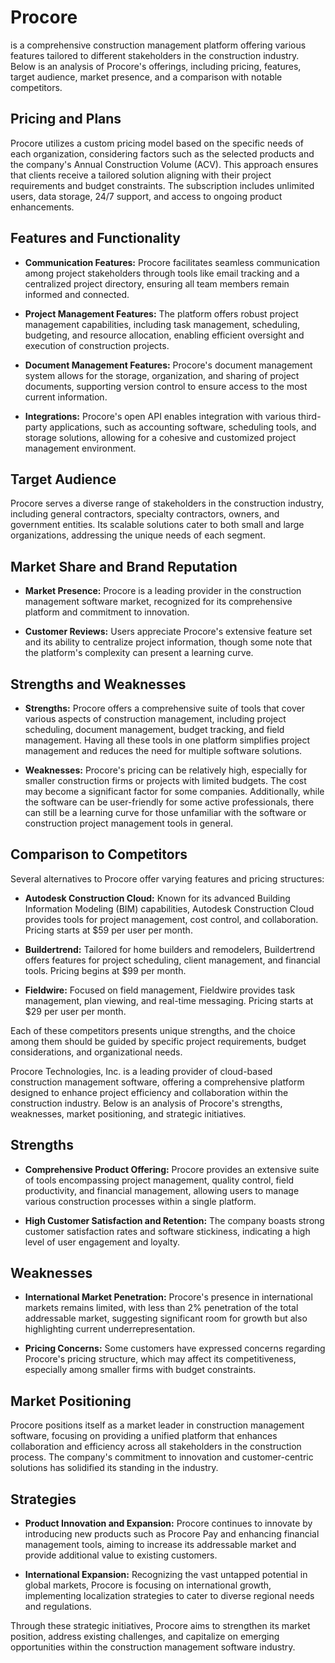 # Procore

is a comprehensive construction management platform offering various features tailored to different stakeholders in the construction industry. Below is an analysis of Procore's offerings, including pricing, features, target audience, market presence, and a comparison with notable competitors.

## Pricing and Plans

Procore utilizes a custom pricing model based on the specific needs of each organization, considering factors such as the selected products and the company's Annual Construction Volume (ACV). This approach ensures that clients receive a tailored solution aligning with their project requirements and budget constraints. The subscription includes unlimited users, data storage, 24/7 support, and access to ongoing product enhancements.

## Features and Functionality

- **Communication Features:** Procore facilitates seamless communication among project stakeholders through tools like email tracking and a centralized project directory, ensuring all team members remain informed and connected.

- **Project Management Features:** The platform offers robust project management capabilities, including task management, scheduling, budgeting, and resource allocation, enabling efficient oversight and execution of construction projects.

- **Document Management Features:** Procore's document management system allows for the storage, organization, and sharing of project documents, supporting version control to ensure access to the most current information.

- **Integrations:** Procore's open API enables integration with various third-party applications, such as accounting software, scheduling tools, and storage solutions, allowing for a cohesive and customized project management environment.

## Target Audience

Procore serves a diverse range of stakeholders in the construction industry, including general contractors, specialty contractors, owners, and government entities. Its scalable solutions cater to both small and large organizations, addressing the unique needs of each segment.

## Market Share and Brand Reputation

- **Market Presence:** Procore is a leading provider in the construction management software market, recognized for its comprehensive platform and commitment to innovation.

- **Customer Reviews:** Users appreciate Procore's extensive feature set and its ability to centralize project information, though some note that the platform's complexity can present a learning curve.

## Strengths and Weaknesses

- **Strengths:** Procore offers a comprehensive suite of tools that cover various aspects of construction management, including project scheduling, document management, budget tracking, and field management. Having all these tools in one platform simplifies project management and reduces the need for multiple software solutions.

- **Weaknesses:** Procore's pricing can be relatively high, especially for smaller construction firms or projects with limited budgets. The cost may become a significant factor for some companies. Additionally, while the software can be user-friendly for some active professionals, there can still be a learning curve for those unfamiliar with the software or construction project management tools in general.

## Comparison to Competitors

Several alternatives to Procore offer varying features and pricing structures:

- **Autodesk Construction Cloud:** Known for its advanced Building Information Modeling (BIM) capabilities, Autodesk Construction Cloud provides tools for project management, cost control, and collaboration. Pricing starts at $59 per user per month.

- **Buildertrend:** Tailored for home builders and remodelers, Buildertrend offers features for project scheduling, client management, and financial tools. Pricing begins at $99 per month.

- **Fieldwire:** Focused on field management, Fieldwire provides task management, plan viewing, and real-time messaging. Pricing starts at $29 per user per month.

Each of these competitors presents unique strengths, and the choice among them should be guided by specific project requirements, budget considerations, and organizational needs.

Procore Technologies, Inc. is a leading provider of cloud-based construction management software, offering a comprehensive platform designed to enhance project efficiency and collaboration within the construction industry. Below is an analysis of Procore's strengths, weaknesses, market positioning, and strategic initiatives.

## Strengths

- **Comprehensive Product Offering:** Procore provides an extensive suite of tools encompassing project management, quality control, field productivity, and financial management, allowing users to manage various construction processes within a single platform.

- **High Customer Satisfaction and Retention:** The company boasts strong customer satisfaction rates and software stickiness, indicating a high level of user engagement and loyalty.

## Weaknesses

- **International Market Penetration:** Procore's presence in international markets remains limited, with less than 2% penetration of the total addressable market, suggesting significant room for growth but also highlighting current underrepresentation.

- **Pricing Concerns:** Some customers have expressed concerns regarding Procore's pricing structure, which may affect its competitiveness, especially among smaller firms with budget constraints.

## Market Positioning

Procore positions itself as a market leader in construction management software, focusing on providing a unified platform that enhances collaboration and efficiency across all stakeholders in the construction process. The company's commitment to innovation and customer-centric solutions has solidified its standing in the industry.

## Strategies

- **Product Innovation and Expansion:** Procore continues to innovate by introducing new products such as Procore Pay and enhancing financial management tools, aiming to increase its addressable market and provide additional value to existing customers.

- **International Expansion:** Recognizing the vast untapped potential in global markets, Procore is focusing on international growth, implementing localization strategies to cater to diverse regional needs and regulations.

Through these strategic initiatives, Procore aims to strengthen its market position, address existing challenges, and capitalize on emerging opportunities within the construction management software industry.
